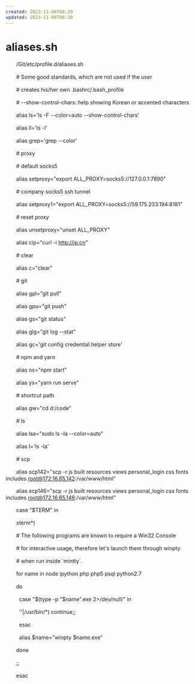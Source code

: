 ```yaml
---
created: 2023-11-06T08:20
updated: 2023-11-06T08:20
---
```

# aliases.sh

　　/Git/etc/profile.d/aliases.sh

　　\# Some good standards, which are not used if the user

　　\# creates his/her own .bashrc/.bash_profile

　　\# --show-control-chars: help showing Korean or accented characters

　　alias ls='ls -F --color=auto --show-control-chars'

　　alias ll='ls -l'

　　alias grep='grep --color'

　　\# proxy

　　\# default socks5

　　alias setproxy="export ALL_PROXY=socks5://127.0.0.1:7890"

　　\# company socks5 ssh tunnel

　　alias setproxy1="export ALL_PROXY=socks5://59.175.233.194:8181"

　　\# reset proxy

　　alias unsetproxy="unset ALL_PROXY"

　　alias cip="curl -i http://ip.cn"

　　\# clear

　　alias c="clear"

　　\# git

　　alias gpl="git pull"

　　alias gpu="git push"

　　alias gs="git status"

　　alias glg="git log --stat"

　　alias gc='git config credential.helper store'

　　\# npm and yarn

　　alias ns="npm start"

　　alias ys="yarn run serve"

　　\# shortcut path

　　alias gw="cd d:/code"

　　\# ls

　　alias lsa="sudo ls -la --color=auto"

　　alias l='ls -la'

　　\# scp

　　alias scp142="scp -r js built resources views personal_login css fonts includes root@172.16.65.142:/var/www/html"

　　alias scp146="scp -r js built resources views personal_login css fonts includes root@172.16.65.146:/var/www/html"

　　case "\$TERM" in

　　xterm\*)

　　\# The following programs are known to require a Win32 Console

　　\# for interactive usage, therefore let's launch them through winpty

　　\# when run inside \`mintty\`.

　　for name in node ipython php php5 psql python2.7

　　do

　　  case "\$(type -p "\$name".exe 2\>/dev/null)" in

　　  ''\|/usr/bin/\*) continue;;

　　  esac

　　  alias \$name="winpty \$name.exe"

　　done

　　;;

　　esac
